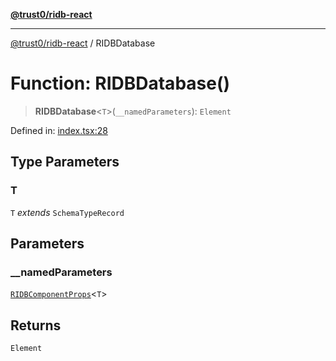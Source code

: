 [**@trust0/ridb-react**](../README.md)

***

[@trust0/ridb-react](../README.md) / RIDBDatabase

# Function: RIDBDatabase()

> **RIDBDatabase**\<`T`\>(`__namedParameters`): `Element`

Defined in: [index.tsx:28](https://github.com/trust0-project/RIDB/blob/163d1e5fc626b783099aad86dfefb515a5ab15fb/packages/ridb-react/src/index.tsx#L28)

## Type Parameters

### T

`T` *extends* `SchemaTypeRecord`

## Parameters

### \_\_namedParameters

[`RIDBComponentProps`](../type-aliases/RIDBComponentProps.md)\<`T`\>

## Returns

`Element`

